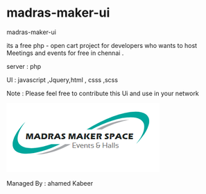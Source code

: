 # madras-maker-ui
madras-maker-ui

its a free php - open cart project for developers who wants to host Meetings and events for free  in chennai .

server : php 

UI : javascript ,Jquery,html , csss ,scss

Note : Please feel free to contribute this Ui and use in your network 

![Image of Yaktocat](https://github.com/kabeer786/madras-maker-ui/blob/master/upload/image/catalog/event/logo.PNG)






Managed By  : ahamed Kabeer 
